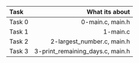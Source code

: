 | Task|	What its about	|
| :-----|	--------:	|
| Task 0|	0-main.c, main.h	|
| Task 1|	1-main.c	|
| Task 2|	2-largest_number.c, main.h	|
| Task 3|	3-print_remaining_days.c, main.h	|
